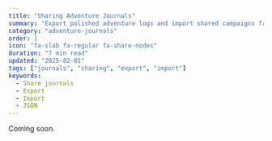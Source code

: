 ```yaml
---
title: "Sharing Adventure Journals"
summary: "Export polished adventure logs and import shared campaigns from friends or the community."
category: "adventure-journals"
order: 1
icon: "fa-slab fa-regular fa-share-nodes"
duration: "7 min read"
updated: "2025-02-01"
tags: ["journals", "sharing", "export", "import"]
keywords:
  - Share journals
  - Export
  - Import
  - JSON
---
```


Coming soon.
